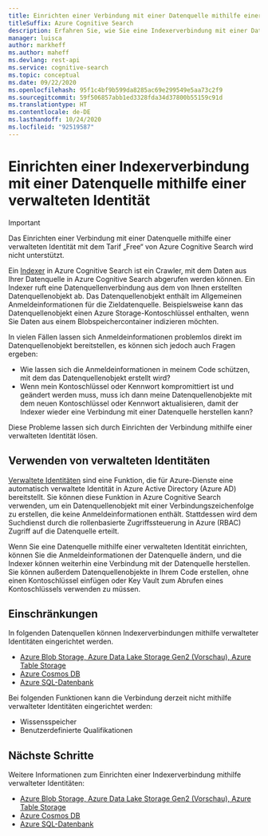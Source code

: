 ```yaml
---
title: Einrichten einer Verbindung mit einer Datenquelle mithilfe einer verwalteten Identität
titleSuffix: Azure Cognitive Search
description: Erfahren Sie, wie Sie eine Indexerverbindung mit einer Datenquelle mithilfe einer verwalteten Identität einrichten
manager: luisca
author: markheff
ms.author: maheff
ms.devlang: rest-api
ms.service: cognitive-search
ms.topic: conceptual
ms.date: 09/22/2020
ms.openlocfilehash: 95f1c4bf9b599da8285ac69e299549e5aa73c2f9
ms.sourcegitcommit: 59f506857abb1ed3328fda34d37800b55159c91d
ms.translationtype: HT
ms.contentlocale: de-DE
ms.lasthandoff: 10/24/2020
ms.locfileid: "92519587"
---
```

# <a name="set-up-an-indexer-connection-to-a-data-source-using-a-managed-identity"></a>Einrichten einer Indexerverbindung mit einer Datenquelle mithilfe einer verwalteten Identität

> [!IMPORTANT] 
> Das Einrichten einer Verbindung mit einer Datenquelle mithilfe einer verwalteten Identität mit dem Tarif „Free“ von Azure Cognitive Search wird nicht unterstützt.

Ein [Indexer](search-indexer-overview.md) in Azure Cognitive Search ist ein Crawler, mit dem Daten aus Ihrer Datenquelle in Azure Cognitive Search abgerufen werden können. Ein Indexer ruft eine Datenquellenverbindung aus dem von Ihnen erstellten Datenquellenobjekt ab. Das Datenquellenobjekt enthält im Allgemeinen Anmeldeinformationen für die Zieldatenquelle. Beispielsweise kann das Datenquellenobjekt einen Azure Storage-Kontoschlüssel enthalten, wenn Sie Daten aus einem Blobspeichercontainer indizieren möchten.

In vielen Fällen lassen sich Anmeldeinformationen problemlos direkt im Datenquellenobjekt bereitstellen, es können sich jedoch auch Fragen ergeben:
* Wie lassen sich die Anmeldeinformationen in meinem Code schützen, mit dem das Datenquellenobjekt erstellt wird?
* Wenn mein Kontoschlüssel oder Kennwort kompromittiert ist und geändert werden muss, muss ich dann meine Datenquellenobjekte mit dem neuen Kontoschlüssel oder Kennwort aktualisieren, damit der Indexer wieder eine Verbindung mit einer Datenquelle herstellen kann?

Diese Probleme lassen sich durch Einrichten der Verbindung mithilfe einer verwalteten Identität lösen.

## <a name="using-managed-identities"></a>Verwenden von verwalteten Identitäten

[Verwaltete Identitäten](../active-directory/managed-identities-azure-resources/overview.md) sind eine Funktion, die für Azure-Dienste eine automatisch verwaltete Identität in Azure Active Directory (Azure AD) bereitstellt. Sie können diese Funktion in Azure Cognitive Search verwenden, um ein Datenquellenobjekt mit einer Verbindungszeichenfolge zu erstellen, die keine Anmeldeinformationen enthält. Stattdessen wird dem Suchdienst durch die rollenbasierte Zugriffssteuerung in Azure (RBAC) Zugriff auf die Datenquelle erteilt.

Wenn Sie eine Datenquelle mithilfe einer verwalteten Identität einrichten, können Sie die Anmeldeinformationen der Datenquelle ändern, und die Indexer können weiterhin eine Verbindung mit der Datenquelle herstellen. Sie können außerdem Datenquellenobjekte in Ihrem Code erstellen, ohne einen Kontoschlüssel einfügen oder Key Vault zum Abrufen eines Kontoschlüssels verwenden zu müssen.

## <a name="limitations"></a>Einschränkungen

In folgenden Datenquellen können Indexerverbindungen mithilfe verwalteter Identitäten eingerichtet werden. 

* [Azure Blob Storage, Azure Data Lake Storage Gen2 (Vorschau), Azure Table Storage](search-howto-managed-identities-storage.md)
* [Azure Cosmos DB](search-howto-managed-identities-cosmos-db.md)
* [Azure SQL-Datenbank](search-howto-managed-identities-sql.md)

Bei folgenden Funktionen kann die Verbindung derzeit nicht mithilfe verwalteter Identitäten eingerichtet werden:
* Wissensspeicher
* Benutzerdefinierte Qualifikationen
 
## <a name="next-steps"></a>Nächste Schritte

Weitere Informationen zum Einrichten einer Indexerverbindung mithilfe verwalteter Identitäten:

* [Azure Blob Storage, Azure Data Lake Storage Gen2 (Vorschau), Azure Table Storage](search-howto-managed-identities-storage.md)
* [Azure Cosmos DB](search-howto-managed-identities-cosmos-db.md)
* [Azure SQL-Datenbank](search-howto-managed-identities-sql.md)